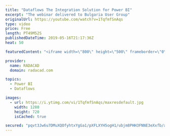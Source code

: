 ```yaml
---
title: "Dataflows The Integration Solution for Power BI"
excerpt: "The webinar delivered to Bulgaria User Group"
originalUrl: https://youtube.com/watch?v=1TqfmfSnAqs
type: video
price: Free
length: PT49M52S
publishedDateTime: 2019-05-16T21:17:36Z
heat: 50

featuredContent: "<iframe width=\"800\" height=\"500\" frameborder=\"0\" src=\"https://www.youtube.com/embed/1TqfmfSnAqs\" allow=\"accelerometer; autoplay; encrypted-media; gyroscope; picture-in-picture\" allowfullscreen></iframe>"

provider:
  name: RADACAD
  domain: radacad.com

topics:
  - Power BI
  - Dataflows

images:
  - url: https://i.ytimg.com/vi/1TqfmfSnAqs/maxresdefault.jpg
    width: 1280
    height: 720
    isCached: true

secured: "pqvt3Jw6u7DMuXQOfyhtxYgGa1/pXFLXYH5ogH1/ubjm8PHH3FNNE3eXxfb/aY5Jst/NZACa4+v+sM4rioVacaP8Pz831zuzCbNiYN5QpljihG7DNFQO2ox67kRha5jWCX4JUFvB4c+yav5avG8e7Q9mYOYCE1fGxCqnxv6/ZZp49SMozniDM3TMOOm8ZBF79xxvxbpz0uFI/XFqYSp7YVF7IGWosVNFeaa6L80f8BmNOUJm23MFcTvqTWeOtXMR08vm6PNMun7PBOvr3Ut5+qtwRnMVcb1s57g+XqgyrqLOr/O1m1y1yAVdlmMBnMw/2M/bm0GJotnCEC4s8YizNMDWNQxtbbmV8xw21RuIHV5OteOLH0sQzjBdOkSAQwfcZzAe7Qex+NHEHL8ujO4kGbliS1X2NsvxRT8ttqTQMfo=;alDn5r4Tmz3uQBj5LK3wtQ=="
---
```



